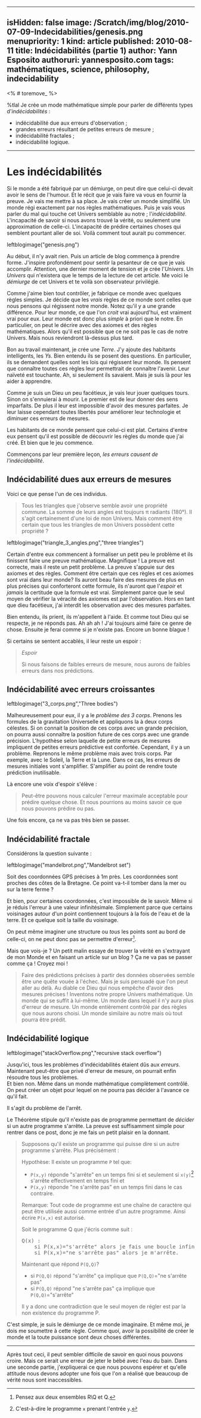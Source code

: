 -----
isHidden:       false
image: /Scratch/img/blog/2010-07-09-Indecidabilities/genesis.png
menupriority:   1
kind:           article
published: 2010-08-11
title: Indécidabilités (partie 1)
author: Yann Esposito
authoruri: yannesposito.com
tags:  mathématiques, science, philosophy, indecidability
-----

<% # toremove_ %>

<div class="intro">

%tlal Je crée un mode mathématique simple pour parler de différents types d'_indécidabilités_ :

- indécidabilité due aux erreurs d'observation ;
- grandes erreurs résultant de petites erreurs de mesure ;
- indécidabilité fractales ;
- indécidabilité logique.

</div>

---

# Les indécidabilités

<div class="intro">

Si le monde a été fabriqué par un démiurge, on peut dire que celui-ci devait avoir le sens de l'humour. 
Et le récit que je vais faire va vous en fournir la preuve.
Je vais me mettre à sa place. 
Je vais créer un monde simplifié.
Un monde régi exactement par nos règles mathématiques.
Puis je vais vous parler du mal qui touche cet Univers semblable au notre ; l'*indécidabilité*. 
L'incapacité de savoir si nous avons trouvé la vérité, ou seulement une approximation de celle-ci.
L'incapacité de prédire certaines choses qui semblent pourtant aller de soi.
Voilà comment tout aurait pu commencer.

</div>

leftblogimage("genesis.png")

Au début, il n'y avait rien. 
Puis un article de blog commença à prendre forme.
J'inspire profondément pour sentir la pesanteur de ce que je vais accomplir.
Attention, une dernier moment de tension et je crée l'_Univers_.
Un *Univers* qui n'existera que le temps de la lecture de cet article.
Me voici le _démiurge_ de cet Univers et te voilà son observateur privilégié.

Comme j'aime bien tout contrôler, je fabrique ce monde avec quelques règles simples.
Je décide que les _vrais_ règles de ce monde sont celles que nous pensons qui régissent notre monde.
Notez qu'il y a une grande différence. 
Pour leur monde, ce que l'on _croit_ vrai aujourd'hui, est vraiment vrai pour eux.
Leur monde est donc plus _simple_ à priori que le notre. 
En particulier, on peut le décrire avec des axiomes et des règles mathématiques.
Alors qu'il est possible que ce ne soit pas le cas de notre Univers. 
Mais nous reviendront là-dessus plus tard.

Bon au travail maintenant, je crée une *Terre*.
J'y ajoute des habitants intelligents, les _Ys_.
Bien entendu ils se posent des questions.
En particulier, ils se demandent quelles sont les lois qui régissent leur monde. 
Ils pensent que connaître toutes ces règles leur permettrait de connaître l'avenir. 
Leur naïveté est touchante. 
Ah, si seulement ils savaient.
Mais je suis là pour les aider à apprendre.

Comme je suis un Dieu un peu facétieux, je vais leur jouer quelques tours.
Sinon on s'ennuierai à mourir.
Le premier est de leur donner des sens imparfaits. 
De plus il leur est impossible d'avoir des mesures parfaites.
Je leur laisse cependant toutes libertés pour améliorer leur technologie et diminuer ces erreurs de mesures.

Les habitants de ce monde pensent que celui-ci est plat.
Certains d'entre eux pensent qu'il est possible de découvrir les règles du monde que j'ai créé.
Et bien que le jeu commence.

Commençons par leur première leçon, _les erreurs causent de l'indécidabilité_.

## Indécidabilité dues aux erreurs de mesures

Voici ce que pense l'un de ces individus.

> Tous les triangles que j'observe semble avoir une propriété commune.
> La somme de leurs angles est toujours π radiants (180°).
> Il s'agit certainement d'une loi de mon Univers.
> Mais comment être certain que tous les triangles de mon Univers possèdent cette propriété ?

leftblogimage("triangle_3_angles.png","three triangles")

Certain d'entre eux commencent à formaliser un petit peu le problème
et ils finissent faire une preuve mathématique.
Magnifique !
La preuve est correcte, mais il reste un petit problème.
La preuve s'appuie sur des axiomes et des règles.
Comment être certain que ces règles et ces axiomes sont vrai dans leur monde?
Ils auront beau faire des mesures de plus en plus précises qui conforteront cette formule,
ils n'auront que l'_espoir_ et  _jamais_ la certitude que la formule est vrai.
Simplement parce que le seul moyen de vérifier la véracité des axiomes est par l'observation.
Hors en tant que dieu facétieux, j'ai interdit les observation avec des mesures parfaites.

Bien entendu, ils prient, ils m'appellent à l'aide.
Et comme tout Dieu qui se respecte, je ne réponds pas.
Ah ah ah ! J'ai toujours aimé faire ce genre de chose.
Ensuite je ferai comme si je n'existe pas.
Encore un bonne blague !

Si certains se sentent accablés, il leur reste un espoir :

> _Espoir_
>
> Si nous faisons de faibles erreurs de mesure, nous aurons de faibles erreurs dans nos prédictions.

## Indécidabilité avec erreurs croissantes

leftblogimage("3_corps.png","Three bodies")

Malheureusement pour eux, il y a le  _problème des 3 corps_. 
Prenons les formules de la gravitation Universelle et appliquons la à deux corps célestes. 
Si on connait la position de ces corps avec un grande précision, on pourra aussi connaître la position future de ces corps avec une grande précision.
L'hypothèse selon laquelle de petite erreurs de mesures impliquent de petites erreurs prédictive est confortée.
Cependant, il y a un problème.
Reprenons le même problème mais avec trois corps. Par exemple, avec le Soleil, la Terre et la Lune.
Dans ce cas, les erreurs de mesures initiales vont s'amplifier. 
S'amplifier au point de rendre toute prédiction inutilisable.

Là encore une voix d'espoir s'élève :

> Peut-être pouvons nous calculer l'erreur maximale acceptable pour prédire quelque chose.
> Et nous pourrions au moins savoir ce que nous pouvons prédire ou pas.

Une fois encore, ça ne va pas très bien se passer.

## Indécidabilité fractale

Considérons la question suivante :

leftblogimage("mandelbrot.png","Mandelbrot set")

Soit des coordonnées GPS précises à 1m près.
Les coordonnées sont proches des côtes de la Bretagne.
Ce point va-t-il tomber dans la mer ou sur la terre ferme ?

Et bien, pour certaines coordonnées, c'est impossible de le savoir. 
Même si je réduis l'erreur à une valeur infinitésimale. 
Simplement parce que certains voisinages autour d'un point contiennent toujours à la fois de l'eau et de la terre.
Et ce quelque soit la taille du voisinage.

On peut même imaginer une structure ou *tous* les points sont au bord de celle-ci, on ne peut donc pas se permettre d'erreur[^2].

[^2]: Pensez aux deux ensembles R\Q et Q.

Mais que vois-je ? 
Un petit malin essaye de trouver la vérité en s'extrayant de mon Monde et en faisant un article sur un blog ?
Ça ne va pas se passer comme ça ! Croyez moi !
> Faire des prédictions précises à partir des données observées semble être une quête vouée à l'échec. 
> Mais je suis persuadé que l'on peut aller au delà.
> Au diable ce Dieu qui nous empêche d'avoir des mesures précises !
> Inventons notre propre Univers mathématique.
> Un monde qui se suffit à lui-même.
> Un monde dans lequel il n'y aura plus d'erreur de mesure. 
> Un monde entièrement contrôlé par des règles que nous aurons choisi.
> Un monde similaire au notre mais où tout pourra être prédit.

## Indécidabilité logique

leftblogimage("stackOverflow.png","recursive stack overflow")

Jusqu'ici, tous les problèmes d'indécidabilités étaient dûs aux _erreurs_.
Maintenant peut-être que privé d'erreur de mesure, on pourrait enfin résoudre tous les problèmes.  
Et bien non.
Même dans un monde mathématique complètement contrôlé.
On peut créer un objet pour lequel on ne pourra pas décider à l'avance ce qu'il fait.

Il s'agit du problème de l'arrêt. 

Le Théorème stipule qu'il n'existe pas de programme permettant de _décider_ si un autre programme s'arrête.
La preuve est suffisamment simple pour rentrer dans ce post, donc je me fais un petit plaisir en la donnant.

> Supposons qu'il existe un programme qui puisse dire si un autre programme s'arrête. Plus précisément :
> 
> Hypothèse: Il existe un programme `P` tel que: 
>
> - `P(x,y)` réponde "s'arrête" en un temps fini si et seulement si `x(y)`[^1] s'arrête effectivement en temps fini et 
> - `P(x,y)` réponde "ne s'arrête pas" en un temps fini dans le cas contraire.
>
> Remarque: Tout code de programme est une chaîne de caractère qui peut être utilisée aussi comme entrée d'un autre programme. 
> Ainsi écrire `P(x,x)` est autorisé.
> 
> Soit le programme Q que j'écris comme suit :
> 
> <pre class="twilight">
> Q(x) :
>     si P(x,x)="s'arrête" alors je fais une boucle infinie.
>     si P(x,x)="ne s'arrête pas" alors je m'arrête.
> </pre>
> 
> Maintenant que répond `P(Q,Q)`?
>
> - si `P(Q,Q)` répond "s'arrête" ça implique que `P(Q,Q)`="ne s'arrête pas"
> - si `P(Q,Q)` répond "ne s'arrête pas" ça implique que `P(Q,Q)`="s'arrête"
> 
> Il y a donc une contradiction que le seul moyen de régler est par la non existence du programme P.

[^1]: C'est-à-dire le programme `x` prenant l'entrée `y`.

C'est simple, je suis le démiurge de ce monde imaginaire. 
Et même moi, je dois me soumettre à cette règle.
Comme quoi, avoir la possibilité de créer le monde et la toute puissance sont deux choses différentes.

---

Après tout ceci, il peut sembler difficile de savoir en quoi nous pouvons croire.
Mais ce serait une erreur de jeter le bébé avec l'eau du bain.
Dans une seconde partie, j'expliquerai ce que nous pouvons espérer et qu'elle attitude nous devons adopter une fois que l'on a réalisé que beaucoup de vérité nous sont inaccessibles.
